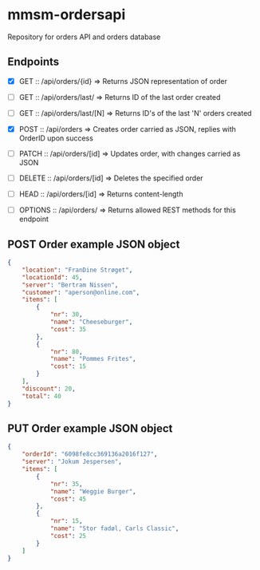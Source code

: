# mmsm-ordersapi
Repository for orders API and orders database

## Endpoints

- [x] GET     :: /api/orders/{id}     => Returns JSON representation of order
- [ ] GET     :: /api/orders/last/    => Returns ID of the last order created
- [ ] GET     :: /api/orders/last/[N] => Returns ID's of the last 'N' orders created
- [x] POST    :: /api/orders          => Creates order carried as JSON, replies with OrderID upon success
- [ ] PATCH   :: /api/orders/[id]     => Updates order, with changes carried as JSON
- [ ] DELETE  :: /api/orders/[id]     => Deletes the specified order
- [ ] HEAD    :: /api/orders/[id]     => Returns content-length
- [ ] OPTIONS :: /api/orders/         => Returns allowed REST methods for this endpoint


## POST Order example JSON object
```json
{
    "location": "FranDine Strøget",
    "locationId": 45,
    "server": "Bertram Nissen",
    "customer": "aperson@online.com",
    "items": [
        {
            "nr": 30,
            "name": "Cheeseburger",
            "cost": 35
        },
        {
            "nr": 80,
            "name": "Pommes Frites",
            "cost": 15
        }
    ],
    "discount": 20,
    "total": 40
}
```

## PUT Order example JSON object
```json
{
    "orderId": "6098fe8cc369136a2016f127",
    "server": "Jokum Jespersen",
    "items": [
        {
            "nr": 35,
            "name": "Weggie Burger",
            "cost": 45
        },
        {
            "nr": 15,
            "name": "Stor fadøl, Carls Classic",
            "cost": 25
        }
    ]
}
```